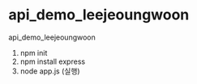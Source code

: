 # api_demo_leejeoungwoon

api_demo_leejeoungwoon

1. npm init
2. npm install express
3. node app.js (실행)
